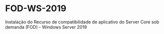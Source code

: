 # FOD-WS-2019
Instalação do Recurso de compatibilidade de aplicativo do Server Core sob demanda (FOD) - Windows Server 2019
